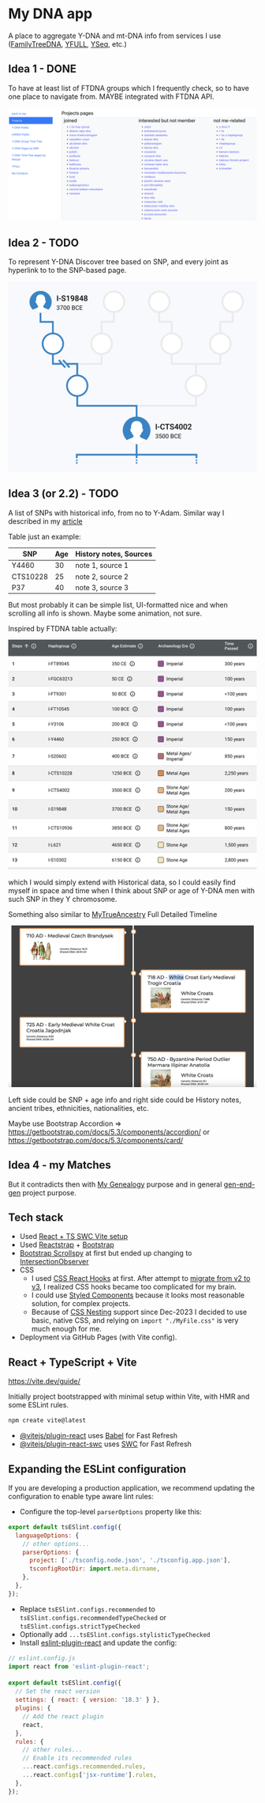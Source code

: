 # My DNA app

A place to aggregate Y-DNA and mt-DNA info from services I use ([FamilyTreeDNA](https://www.familytreedna.com/), [YFULL](https://www.yfull.com/), [YSeq](https://www.yseq.net/), etc.)

## Idea 1 - DONE

To have at least list of FTDNA groups which I frequently check, so to have one place to navigate from. MAYBE integrated with FTDNA API.

![img1](images/my-dna-nov-2025.png)

## Idea 2 - TODO

To represent Y-DNA Discover tree based on SNP, and every joint as hyperlink to to the SNP-based page.

![img2](./images/ftdna-ydna-idea-jan-2024.png)

## Idea 3 (or 2.2) - TODO

A list of SNPs with historical info, from no to Y-Adam. Similar way I described in my [article](https://lundiak.wordpress.com/2023/08/07/from-ydna-adam-to-andrii-haplogroup-i2a-globetrekker/)

Table just an example:

| SNP      | Age | History notes, Sources |
| -------- | --- | ---------------------- |
| Y4460    | 30  | note 1, source 1       |
| CTS10228 | 25  | note 2, source 2       |
| P37      | 40  | note 3, source 3       |

But most probably it can be simple list, UI-formatted nice and when scrolling all info is shown. Maybe some animation, not sure.

Inspired by FTDNA table actually:

![img3](images/ftdna-ancestral-path.png)

which I would simply extend with Historical data, so I could easily find myself in space and time when I think about SNP or age of Y-DNA men with such SNP in they Y chromosome.

Something also similar to [MyTrueAncestry](https://mytrueancestry.com/) Full Detailed Timeline

![img4](images/my-true-ancestry-example.png)

Left side could be SNP + age info and right side could be History notes, ancient tribes, ethnicities, nationalities, etc.

Maybe use Bootstrap Accordion => https://getbootstrap.com/docs/5.3/components/accordion/
or https://getbootstrap.com/docs/5.3/components/card/

## Idea 4 - my Matches

But it contradicts then with [My Genealogy](https://github.com/alundiak/my-genealogy) purpose and in general [gen-end-gen](https://github.com/alundiak/gen-and-gen) project purpose.

## Tech stack

- Used [React + TS SWC Vite setup ](https://vitejs.dev/guide/#scaffolding-your-first-vite-project)
- Used [Reactstrap](https://reactstrap.github.io) + [Bootstrap](https://getbootstrap.com)
- [Bootstrap Scrollspy](https://getbootstrap.com/docs/4.0/components/scrollspy/) at first but ended up changing to [IntersectionObserver](https://developer.mozilla.org/en-US/docs/Web/API/Intersection_Observer_API)
- CSS
  - I used [CSS React Hooks](https://css-hooks.com/docs/react/configuration) at first. After attempt to [migrate from v2 to v3](https://css-hooks.com/docs/migration/v3/), I realized CSS hooks became too complicated for my brain.
  - I could use [Styled Components](https://github.com/styled-components/styled-components) because it looks most reasonable solution, for complex projects.
  - Because of [CSS Nesting](https://caniuse.com/css-nesting) support since Dec-2023 I decided to use basic, native CSS, and relying on `import "./MyFile.css"` is very much enough for me.
- Deployment via GitHub Pages (with Vite config).

## React + TypeScript + Vite

https://vite.dev/guide/

Initially project bootstrapped with minimal setup within Vite, with HMR and some ESLint rules.

```sh
npm create vite@latest
```

- [@vitejs/plugin-react](https://github.com/vitejs/vite-plugin-react/blob/main/packages/plugin-react/README.md) uses [Babel](https://babeljs.io/) for Fast Refresh
- [@vitejs/plugin-react-swc](https://github.com/vitejs/vite-plugin-react-swc) uses [SWC](https://swc.rs/) for Fast Refresh

## Expanding the ESLint configuration

If you are developing a production application, we recommend updating the configuration to enable type aware lint rules:

- Configure the top-level `parserOptions` property like this:

```js
export default tsESlint.config({
  languageOptions: {
    // other options...
    parserOptions: {
      project: ['./tsconfig.node.json', './tsconfig.app.json'],
      tsconfigRootDir: import.meta.dirname,
    },
  },
});
```

- Replace `tsESlint.configs.recommended` to `tsESlint.configs.recommendedTypeChecked` or `tsESlint.configs.strictTypeChecked`
- Optionally add `...tsESlint.configs.stylisticTypeChecked`
- Install [eslint-plugin-react](https://github.com/jsx-eslint/eslint-plugin-react) and update the config:

```js
// eslint.config.js
import react from 'eslint-plugin-react';

export default tsESlint.config({
  // Set the react version
  settings: { react: { version: '18.3' } },
  plugins: {
    // Add the react plugin
    react,
  },
  rules: {
    // other rules...
    // Enable its recommended rules
    ...react.configs.recommended.rules,
    ...react.configs['jsx-runtime'].rules,
  },
});
```
